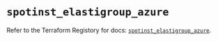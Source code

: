 # `spotinst_elastigroup_azure`

Refer to the Terraform Registory for docs: [`spotinst_elastigroup_azure`](https://registry.terraform.io/providers/spotinst/spotinst/1.146.0/docs/resources/elastigroup_azure).
